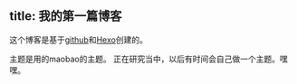 title: 我的第一篇博客
---
这个博客是基于[github](http://github.com/)和[Hexo](http://hexo.io/)创建的。

主题是用的maobao的主题。
正在研究当中，以后有时间会自己做一个主题。嘿嘿。